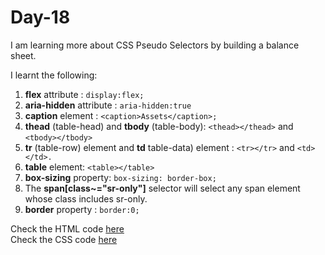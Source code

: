 # Day-18
I am learning more about CSS Pseudo Selectors by building a balance sheet.

I learnt the following:
1. **flex** attribute : `display:flex;`
2. **aria-hidden** attribute : `aria-hidden:true`
3. **caption** element : `<caption>Assets</caption>;`
4. **thead** (table-head) and **tbody** (table-body): `<thead></thead>` and `<tbody></tbody>`
5. **tr** (table-row) element and **td** table-data) element : `<tr></tr>` and `<td></td>.`
6. **table** element: `<table></table>`
7. **box-sizing** property: `box-sizing: border-box;`
8. The **span[class~="sr-only"]** selector will select any span element whose class includes sr-only.
9. **border** property : `border:0;`  

Check the HTML code [here](./full-code.html)  
Check the CSS code [here](./full-code.css)